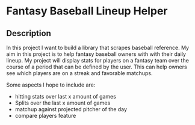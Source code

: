 # Fantasy Baseball Lineup Helper

## Description

In this project I want to build a library that scrapes baseball reference. My aim in this project is to help fantasy baseball owners with with their daily lineup. My project will display stats for players on a fantasy team over the course of a period that can be defined by the user. This can help owners see which players are on a streak and favorable matchups. 

Some aspects I hope to include are:
- hitting stats over last x amount of games
- Splits over the last x amount of games 
- matchup against projected pitcher of the day 
- compare players feature